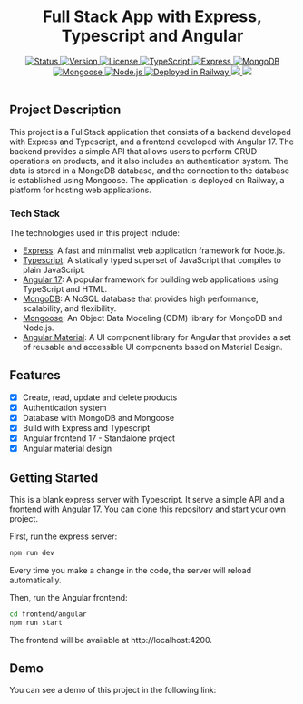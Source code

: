 <div align="center">
  <h1>Full Stack App with Express, Typescript and Angular</h1>
</div>

<div align="center">
  <a href="/README.md">
    <img 
      src="https://img.shields.io/badge/Status-Complete-success.svg" 
      alt="Status" 
    />
  </a>
  <a href="/package.json">
    <img 
      src="https://img.shields.io/badge/Version-1.0.0-blue.svg" 
      alt="Version" 
    />
  </a>
  <a href="/LICENSE">
    <img 
      src="https://img.shields.io/badge/License-MIT-green.svg" 
      alt="License" 
    />
  </a>
  <a href="https://www.typescriptlang.org/" target="_blank">
    <img 
      src="https://img.shields.io/badge/TypeScript-4.3.5-blue.svg?style=flat&logo=typescript" 
      alt="TypeScript" 
    />
  </a>
  <a href="https://expressjs.com/" target="_blank">
    <img 
      src="https://img.shields.io/badge/Express-4.17.1-blue.svg?style=flat&logo=express" 
      alt="Express" 
    />
  </a>
  <a href="https://www.mongodb.com/" target="_blank">
    <img 
      src="https://img.shields.io/badge/MongoDB-Running-green.svg?style=flat&logo=mongodb" 
      alt="MongoDB" 
    />
  </a>
  <a href="https://mongoosejs.com/" target="_blank">
    <img 
      src="https://img.shields.io/badge/Mongoose-5.12.14-blue.svg?style=flat&logo=mongoose" 
      alt="Mongoose" 
    />
  </a>
  <a href="https://nodejs.org/en/" target="_blank">
    <img 
      src="https://img.shields.io/badge/Node.js-14.17.0-blue.svg?style=flat&logo=node.js" 
      alt="Node.js" 
    />
  </a>
  <a href="https://www.railway.app/" target="_blank">
    <img 
      src="https://img.shields.io/badge/Railway-Deployed-success.svg?style=flat&logo=railway" 
      alt="Deployed in Railway" 
    />
  </a>
  <a href="https://www.angular.dev" target="_blank">
    <img
      src="https://img.shields.io/badge/Angular-17.0.0-blue.svg?style=flat&logo=angular"
    />
  </a>
  <a href="https://material.angular.io" target="_blank">
    <img
      src="https://img.shields.io/badge/Material-12.2.10-blue.svg?style=flat&logo=angular"
    />
  </a>
</div>
<br />

## Project Description

This project is a FullStack application that consists of a backend developed with Express and Typescript, and a frontend developed with Angular 17. The backend provides a simple API that allows users to perform CRUD operations on products, and it also includes an authentication system. The data is stored in a MongoDB database, and the connection to the database is established using Mongoose. The application is deployed on Railway, a platform for hosting web applications.

### Tech Stack

The technologies used in this project include:

- [Express](https://expressjs.com/): A fast and minimalist web application framework for Node.js.
- [Typescript](https://www.typescriptlang.org/): A statically typed superset of JavaScript that compiles to plain JavaScript.
- [Angular 17](https://www.angular.dev): A popular framework for building web applications using TypeScript and HTML.
- [MongoDB](https://www.mongodb.com/): A NoSQL database that provides high performance, scalability, and flexibility.
- [Mongoose](https://mongoosejs.com/): An Object Data Modeling (ODM) library for MongoDB and Node.js.
- [Angular Material](https://material.angular.io): A UI component library for Angular that provides a set of reusable and accessible UI components based on Material Design.

## Features
- [x] Create, read, update and delete products
- [x] Authentication system
- [x] Database with MongoDB and Mongoose
- [x] Build with Express and Typescript
- [x] Angular frontend 17 - Standalone project
- [x] Angular material design

## Getting Started
This is a blank express server with Typescript. It serve a simple API and a frontend with Angular 17.
You can clone this repository and start your own project.

First, run the express server:

```bash
npm run dev
```

Every time you make a change in the code, the server will reload automatically.

Then, run the Angular frontend:

```bash
cd frontend/angular
npm run start
```

The frontend will be available at http://localhost:4200.

## Demo

You can see a demo of this project in the following link: